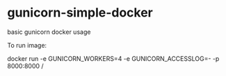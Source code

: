 # gunicorn-simple-docker
basic gunicorn docker usage

To run image:

docker run -e GUNICORN_WORKERS=4 -e GUNICORN_ACCESSLOG=- -p 8000:8000 <imagetag>/<imagename>
